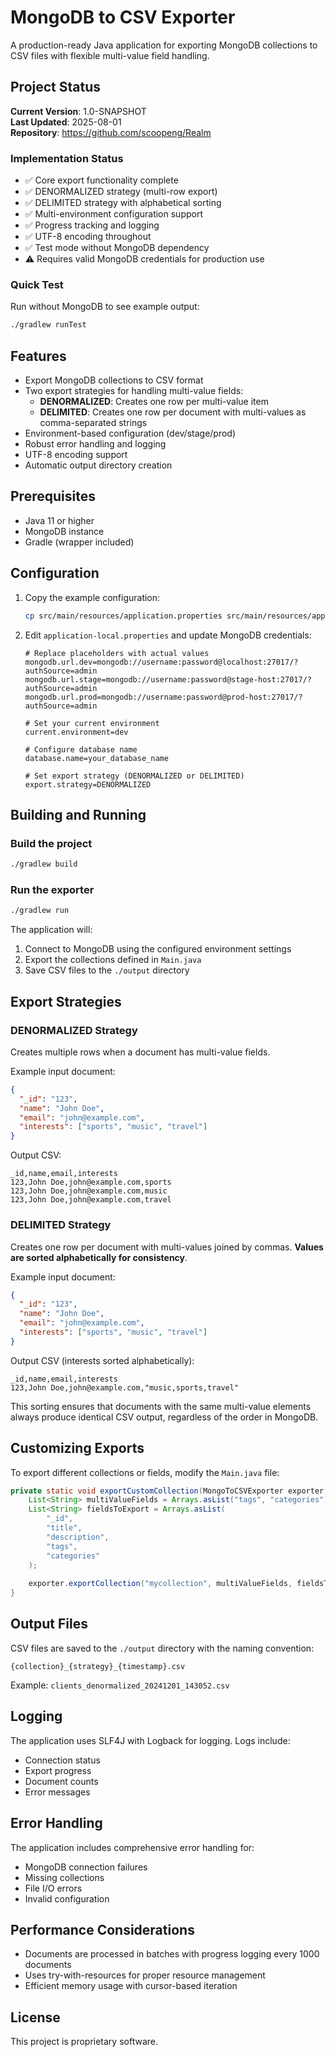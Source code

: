 # MongoDB to CSV Exporter

A production-ready Java application for exporting MongoDB collections to CSV files with flexible multi-value field handling.

## Project Status

**Current Version**: 1.0-SNAPSHOT  
**Last Updated**: 2025-08-01  
**Repository**: https://github.com/scoopeng/Realm

### Implementation Status
- ✅ Core export functionality complete
- ✅ DENORMALIZED strategy (multi-row export)
- ✅ DELIMITED strategy with alphabetical sorting
- ✅ Multi-environment configuration support
- ✅ Progress tracking and logging
- ✅ UTF-8 encoding throughout
- ✅ Test mode without MongoDB dependency
- ⚠️ Requires valid MongoDB credentials for production use

### Quick Test
Run without MongoDB to see example output:
```bash
./gradlew runTest
```

## Features

- Export MongoDB collections to CSV format
- Two export strategies for handling multi-value fields:
  - **DENORMALIZED**: Creates one row per multi-value item
  - **DELIMITED**: Creates one row per document with multi-values as comma-separated strings
- Environment-based configuration (dev/stage/prod)
- Robust error handling and logging
- UTF-8 encoding support
- Automatic output directory creation

## Prerequisites

- Java 11 or higher
- MongoDB instance
- Gradle (wrapper included)

## Configuration

1. Copy the example configuration:
   ```bash
   cp src/main/resources/application.properties src/main/resources/application-local.properties
   ```

2. Edit `application-local.properties` and update MongoDB credentials:
   ```properties
   # Replace placeholders with actual values
   mongodb.url.dev=mongodb://username:password@localhost:27017/?authSource=admin
   mongodb.url.stage=mongodb://username:password@stage-host:27017/?authSource=admin
   mongodb.url.prod=mongodb://username:password@prod-host:27017/?authSource=admin
   
   # Set your current environment
   current.environment=dev
   
   # Configure database name
   database.name=your_database_name
   
   # Set export strategy (DENORMALIZED or DELIMITED)
   export.strategy=DENORMALIZED
   ```

## Building and Running

### Build the project
```bash
./gradlew build
```

### Run the exporter
```bash
./gradlew run
```

The application will:
1. Connect to MongoDB using the configured environment settings
2. Export the collections defined in `Main.java`
3. Save CSV files to the `./output` directory

## Export Strategies

### DENORMALIZED Strategy
Creates multiple rows when a document has multi-value fields.

Example input document:
```json
{
  "_id": "123",
  "name": "John Doe",
  "email": "john@example.com",
  "interests": ["sports", "music", "travel"]
}
```

Output CSV:
```csv
_id,name,email,interests
123,John Doe,john@example.com,sports
123,John Doe,john@example.com,music
123,John Doe,john@example.com,travel
```

### DELIMITED Strategy
Creates one row per document with multi-values joined by commas. **Values are sorted alphabetically for consistency**.

Example input document:
```json
{
  "_id": "123",
  "name": "John Doe",
  "email": "john@example.com",
  "interests": ["sports", "music", "travel"]
}
```

Output CSV (interests sorted alphabetically):
```csv
_id,name,email,interests
123,John Doe,john@example.com,"music,sports,travel"
```

This sorting ensures that documents with the same multi-value elements always produce identical CSV output, regardless of the order in MongoDB.

## Customizing Exports

To export different collections or fields, modify the `Main.java` file:

```java
private static void exportCustomCollection(MongoToCSVExporter exporter) {
    List<String> multiValueFields = Arrays.asList("tags", "categories");
    List<String> fieldsToExport = Arrays.asList(
        "_id", 
        "title", 
        "description", 
        "tags", 
        "categories"
    );
    
    exporter.exportCollection("mycollection", multiValueFields, fieldsToExport);
}
```

## Output Files

CSV files are saved to the `./output` directory with the naming convention:
```
{collection}_{strategy}_{timestamp}.csv
```

Example: `clients_denormalized_20241201_143052.csv`

## Logging

The application uses SLF4J with Logback for logging. Logs include:
- Connection status
- Export progress
- Document counts
- Error messages

## Error Handling

The application includes comprehensive error handling for:
- MongoDB connection failures
- Missing collections
- File I/O errors
- Invalid configuration

## Performance Considerations

- Documents are processed in batches with progress logging every 1000 documents
- Uses try-with-resources for proper resource management
- Efficient memory usage with cursor-based iteration

## License

This project is proprietary software.